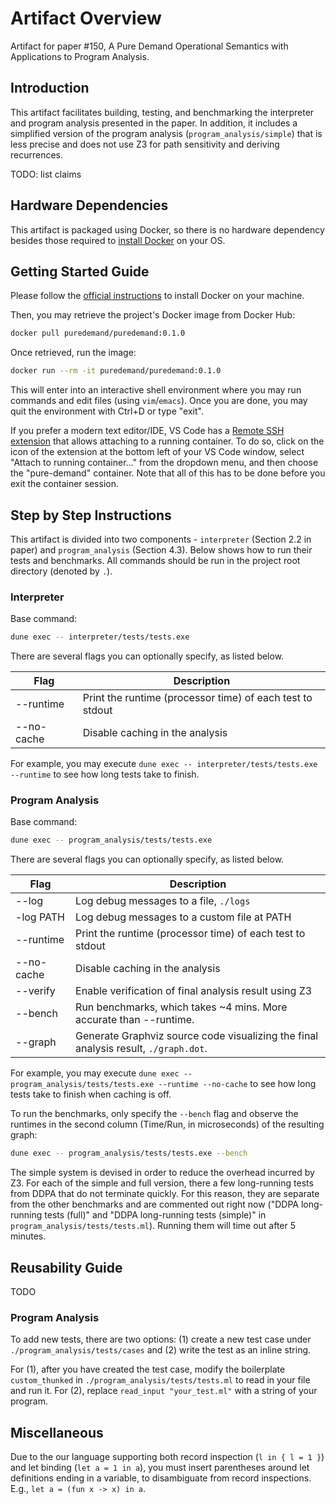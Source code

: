# Artifact Overview

Artifact for paper #150, A Pure Demand Operational Semantics with Applications
to Program Analysis.

## Introduction

This artifact facilitates building, testing, and benchmarking the interpreter
and program analysis presented in the paper. In addition, it includes a
simplified version of the program analysis (`program_analysis/simple`) that is
less precise and does not use Z3 for path sensitivity and deriving recurrences.

TODO: list claims

## Hardware Dependencies

This artifact is packaged using Docker, so there is no hardware dependency
besides those required to [install
Docker](https://docs.docker.com/engine/install) on your OS.

## Getting Started Guide

Please follow the [official
instructions](https://docs.docker.com/engine/install) to install Docker on your
machine.

Then, you may retrieve the project's Docker image from Docker Hub:

```sh
docker pull puredemand/puredemand:0.1.0
```

Once retrieved, run the image:

```sh
docker run --rm -it puredemand/puredemand:0.1.0
```

This will enter into an interactive shell environment where you may run commands
and edit files (using `vim`/`emacs`). Once you are done, you may quit the
environment with Ctrl+D or type "exit".

If you prefer a modern text editor/IDE, VS Code has a [Remote SSH
extension](https://marketplace.visualstudio.com/items?itemName=ms-vscode-remote.remote-ssh)
that allows attaching to a running container. To do so, click on the icon of the
extension at the bottom left of your VS Code window, select "Attach to running
container..." from the dropdown menu, and then choose the "pure-demand"
container. Note that all of this has to be done before you exit the container
session.

## Step by Step Instructions

This artifact is divided into two components - `interpreter` (Section 2.2 in
paper) and `program_analysis` (Section 4.3). Below shows how to run their tests
and benchmarks. All commands should be run in the project root directory
(denoted by `.`).

### Interpreter

Base command:

```sh
dune exec -- interpreter/tests/tests.exe
```

There are several flags you can optionally specify, as listed below.

| Flag | Description |
| - | - | 
| --runtime | Print the runtime (processor time) of each test to stdout |
| --no-cache | Disable caching in the analysis |

For example, you may execute `dune exec -- interpreter/tests/tests.exe --runtime` to see how long tests take to finish.

### Program Analysis

Base command:

```sh
dune exec -- program_analysis/tests/tests.exe
```

There are several flags you can optionally specify, as listed below.

| Flag | Description |
| - | - | 
| --log | Log debug messages to a file, `./logs` |
| -log PATH | Log debug messages to a custom file at PATH |
| --runtime | Print the runtime (processor time) of each test to stdout |
| --no-cache | Disable caching in the analysis |
| --verify | Enable verification of final analysis result using Z3 |
| --bench | Run benchmarks, which takes ~4 mins. More accurate than --runtime. |
| --graph | Generate Graphviz source code visualizing the final analysis result, `./graph.dot`. |

For example, you may execute `dune exec -- program_analysis/tests/tests.exe
--runtime --no-cache` to see how long tests take to finish when caching is off.

To run the benchmarks, only specify the `--bench` flag and observe the runtimes
in the second column (Time/Run, in microseconds) of the resulting graph:

```sh
dune exec -- program_analysis/tests/tests.exe --bench
```

The simple system is devised in order to reduce the overhead incurred by Z3. For
each of the simple and full version, there a few long-running tests from DDPA
that do not terminate quickly. For this reason, they are separate from the other
benchmarks and are commented out right now ("DDPA long-running tests (full)" and
"DDPA long-running tests (simple)" in `program_analysis/tests/tests.ml`).
Running them will time out after 5 minutes.

## Reusability Guide

TODO

### Program Analysis

To add new tests, there are two options: (1) create a new test case under
`./program_analysis/tests/cases` and (2) write the test as an inline string.

For (1), after you have created the test case, modify the boilerplate
`custom_thunked` in `./program_analysis/tests/tests.ml` to read in your file and
run it. For (2), replace `read_input "your_test.ml"` with a string of your
program.

## Miscellaneous

Due to the our language supporting both record inspection (`l in { l = 1 }`) and
let binding (`let a = 1 in a`), you must insert parentheses around let
definitions ending in a variable, to disambiguate from record inspections. E.g.,
`let a = (fun x -> x) in a`.
